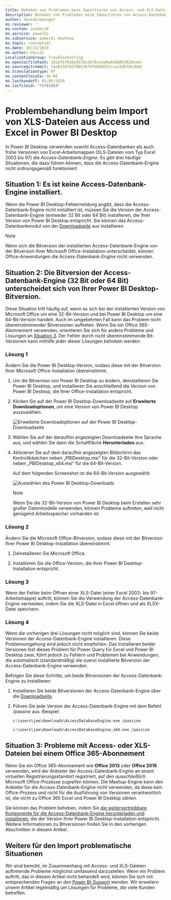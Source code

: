 ```yaml
---
title: Beheben von Problemen beim Importieren von Access- und XLS-Dateien in Power BI Desktop
description: Beheben von Problemen beim Importieren von Access-Datenbanken und XLS-Tabellen in Power BI Desktop und Power Query
author: davidiseminger
ms.reviewer: ''
ms.custom: seodec18
ms.service: powerbi
ms.subservice: powerbi-desktop
ms.topic: conceptual
ms.date: 10/21/2019
ms.author: davidi
LocalizationGroup: Troubleshooting
ms.openlocfilehash: 1816fb7926ed378cdb70ce2e0ade08893828ce4c
ms.sourcegitcommit: 7aa0136f93f88516f97ddd8031ccac5d07863b92
ms.translationtype: HT
ms.contentlocale: de-DE
ms.lasthandoff: 05/05/2020
ms.locfileid: "75761954"
---
```

# <a name="troubleshoot-importing-access-and-excel-xls-files-in-power-bi-desktop"></a>Problembehandlung beim Import von XLS-Dateien aus Access und Excel in Power BI Desktop

In Power BI Desktop verwenden sowohl Access-Datenbanken als auch frühe Versionen von Excel-Arbeitsmappen (XLS-Dateien vom Typ Excel 2003 bis 97) die *Access-Datenbank-Engine*. Es gibt drei häufige Situationen, die dazu führen können, dass die Access-Datenbank-Engine nicht ordnungsgemäß funktioniert.

## <a name="situation-1-no-access-database-engine-is-installed"></a>Situation 1: Es ist keine Access-Datenbank-Engine installiert.

Wenn die Power BI Desktop-Fehlermeldung angibt, dass die Access-Datenbank-Engine nicht installiert ist, müssen Sie die Version der Access-Datenbank-Engine (entweder 32 Bit oder 64 Bit) installieren, die Ihrer Version von Power BI Desktop entspricht. Sie können das Access-Datenbankmodul von der [Downloadseite](https://www.microsoft.com/download/details.aspx?id=13255) aus installieren.

>[!NOTE]
>Wenn sich die Bitversion der installierten Access-Datenbank-Engine von der Bitversion Ihrer Microsoft Office-Installation unterscheidet, können Office-Anwendungen die Access-Datenbank-Engine nicht verwenden.

## <a name="situation-2-the-access-database-engine-bit-version-32-bit-or-64-bit-is-different-from-your-power-bi-desktop-bit-version"></a>Situation 2: Die Bitversion der Access-Datenbank-Engine (32 Bit oder 64 Bit) unterscheidet sich von Ihrer Power BI Desktop-Bitversion.

Diese Situation tritt häufig auf, wenn es sich bei der installierten Version von Microsoft Office um eine 32-Bit-Version und bei Power BI Desktop um eine 64-Bit-Version handelt. Auch im umgekehrten Fall kann das Problem nicht übereinstimmender Bitversionen auftreten. Wenn Sie ein Office 365-Abonnement verwenden, orientieren Sie sich für andere Probleme und Lösungen an [Situation 3](#situation-3-trouble-using-access-or-xls-files-with-an-office-365-subscription). Der Fehler durch nicht übereinstimmende Bit-Versionen kann mithilfe jeder dieser Lösungen behoben werden:

### <a name="solution-1"></a>Lösung 1

Ändern Sie die Power BI Desktop-Version, sodass diese mit der Bitversion Ihrer Microsoft Office-Installation übereinstimmt. 

1. Um die Bitversion von Power BI Desktop zu ändern, deinstallieren Sie Power BI Desktop, und installieren Sie anschließend die Version von Power BI Desktop, die Ihrer Office-Installation entspricht. 

1. Klicken Sie auf der Power BI Desktop-Downloadseite auf **Erweiterte Downloadoptionen**, um eine Version von Power BI Desktop auszuwählen.
   
   ![Erweiterte Downloadoptionen auf der Power BI Desktop-Downloadseite](media/desktop-access-database-errors/desktop-access-errors-1.png)
   
1. Wählen Sie auf der daraufhin angezeigten Downloadseite Ihre Sprache aus, und wählen Sie dann die Schaltfläche **Herunterladen** aus. 
 
1. Aktivieren Sie auf dem daraufhin angezeigten Bildschirm das Kontrollkästchen neben „PBIDesktop.msi“ für die 32-Bit-Version oder neben „PBIDesktop_x64.msi“ für die 64-Bit-Version. 

   Auf dem folgenden Screenshot ist die 64-Bit-Version ausgewählt.
   
   ![Auswählen des Power BI Desktop-Downloads](media/desktop-access-database-errors/desktop-access-errors-2.png)
   
   >[!NOTE]
   >Wenn Sie die 32-Bit-Version von Power BI Desktop beim Erstellen sehr großer Datenmodelle verwenden, können Probleme auftreten, weil nicht genügend Arbeitsspeicher vorhanden ist.

### <a name="solution-2"></a>Lösung 2

Ändern Sie die Microsoft Office-Bitversion, sodass diese mit der Bitversion Ihrer Power BI Desktop-Installation übereinstimmt.

1. Deinstallieren Sie Microsoft Office.

2. Installieren Sie die Office-Version, die Ihrer Power BI Desktop-Installation entspricht.

### <a name="solution-3"></a>Lösung 3

Wenn der Fehler beim Öffnen einer XLS-Datei (einer Excel 2003- bis 97-Arbeitsmappe) auftritt, können Sie die Verwendung der Access-Datenbank-Engine vermeiden, indem Sie die XLS-Datei in Excel öffnen und als XLSX-Datei speichern.

### <a name="solution-4"></a>Lösung 4

Wenn die vorherigen drei Lösungen nicht möglich sind, können Sie beide Versionen der Access-Datenbank-Engine installieren. Diese Problemumgehung wird jedoch nicht empfohlen. Das Installieren beider Versionen löst dieses Problem für Power Query für Excel und Power BI Desktop zwar, führt jedoch zu Fehlern und Problemen bei Anwendungen, die automatisch (standardmäßig) die zuerst installierte Bitversion der Access-Datenbank-Engine verwenden. 

Befolgen Sie diese Schritte, um beide Bitversionen der Access-Datenbank-Engine zu installieren:

1. Installieren Sie beide Bitversionen der Access-Datenbank-Engine über die [Downloadseite](https://www.microsoft.com/download/details.aspx?id=13255). 

1. Führen Sie jede Version der Access-Datenbank-Engine mit dem Befehl */passive* aus. Beispiel:
   
       c:\users\joe\downloads\AccessDatabaseEngine.exe /passive
   
       c:\users\joe\downloads\AccessDatabaseEngine_x64.exe /passive

## <a name="situation-3-trouble-using-access-or-xls-files-with-an-office-365-subscription"></a>Situation 3: Probleme mit Access- oder XLS-Dateien bei einem Office 365-Abonnement

Wenn Sie ein Office 365-Abonnement wie **Office 2013** oder **Office 2016** verwenden, wird der Anbieter der Access-Datenbank-Engine an einem virtuellen Registrierungsstandort registriert, auf den *ausschließlich* Microsoft Office-Prozesse zugreifen können. Die Mashup-Engine kann den Anbieter für die Access-Datenbank-Engine nicht verwenden, da diese kein Office-Prozess und nicht für die Ausführung von Versionen verantwortlich ist, die nicht zu Office 365 Excel und Power BI Desktop zählen.

Sie können das Problem beheben, indem Sie [die weitervertreibbare Komponente für die Access-Datenbank-Engine herunterladen und installieren](https://www.microsoft.com/download/details.aspx?id=13255), die der Version Ihrer Power BI Desktop-Installation entspricht. Weitere Informationen zu Bitversionen finden Sie in den vorherigen Abschnitten in diesem Artikel.

## <a name="other-situations-that-can-cause-import-issues"></a>Weitere für den Import problematische Situationen

Wir sind bemüht, im Zusammenhang mit Access- und XLS-Dateien auftretende Probleme möglichst umfassend darzustellen. Wenn ein Problem auftritt, das in diesem Artikel nicht behandelt wird, können Sie sich mit entsprechenden Fragen an den [Power BI-Support](https://powerbi.microsoft.com/support/) wenden. Wir erweitern unsere Artikel regelmäßig um Lösungen für Probleme, die viele Kunden betreffen.


